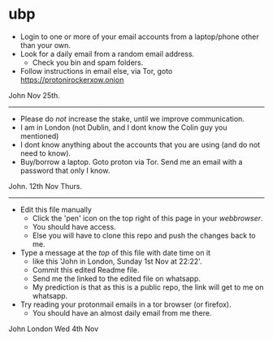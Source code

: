 # ubp

+ Login to one or more of your email accounts from a laptop/phone other than your own.
+ Look for a daily email from a random email address.
  + Check you bin and spam folders.
+ Follow instructions in email else, via Tor, goto https://protonirockerxow.onion

John Nov 25th.

---

+ Please do _not_ increase the stake, until we improve communication.
+ I am in London (not Dublin, and I dont know the Colin guy you mentioned)
+ I dont know anything about the accounts that you are using (and do not need to know). 
+ Buy/borrow a laptop. Goto proton via Tor. Send me an email with a password that only I know.

John. 12th Nov Thurs.

---
+ Edit this file manually 
  + Click the 'pen' icon on the top right of this page in your _webbrowser_.
  + You should have access. 
  + Else you will have to clone this repo and push the changes back to me.
+ Type a message at the _top_ of this file with date time on it 
  + like this 'John in London, Sunday 1st Nov at 22:22'. 
  + Commit this edited Readme file.
  + Send me the linked to the edited file on whatsapp.
  + My prediction is that as this is a public repo, the link will get to me on whatsapp.
+ Try reading your protonmail emails in a tor browser (or firefox).
  + You should have an almost daily email from me there.

John London Wed 4th Nov

